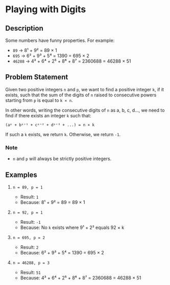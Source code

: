 # Playing with Digits 

## Description

Some numbers have funny properties. For example:

* `89` → 8¹ + 9² = 89 × 1
* `695` → 6² + 9³ + 5⁴ = 1390 = 695 × 2
* `46288` → 4³ + 6⁴ + 2⁵ + 8⁶ + 8⁷ = 2360688 = 46288 × 51

## Problem Statement

Given two positive integers `n` and `p`, we want to find a positive integer `k`, if it exists, such that the sum of the digits of `n` raised to consecutive powers starting from `p` is equal to `k × n`.

In other words, writing the consecutive digits of `n` as a, b, c, d..., we need to find if there exists an integer `k` such that:

```
(aᵖ + bᵖ⁺¹ + cᵖ⁺² + dᵖ⁺³ + ...) = n × k
```

If such a `k` exists, we return `k`. Otherwise, we return `-1`.

### Note
* `n` and `p` will always be strictly positive integers.

## Examples

1. `n = 89, p = 1`
   * Result: `1`
   * Because: 8¹ + 9² = 89 = 89 × 1

2. `n = 92, p = 1`
   * Result: `-1`
   * Because: No `k` exists where 9¹ + 2² equals 92 × k

3. `n = 695, p = 2`
   * Result: `2`
   * Because: 6² + 9³ + 5⁴ = 1390 = 695 × 2

4. `n = 46288, p = 3`
   * Result: `51`
   * Because: 4³ + 6⁴ + 2⁵ + 8⁶ + 8⁷ = 2360688 = 46288 × 51
